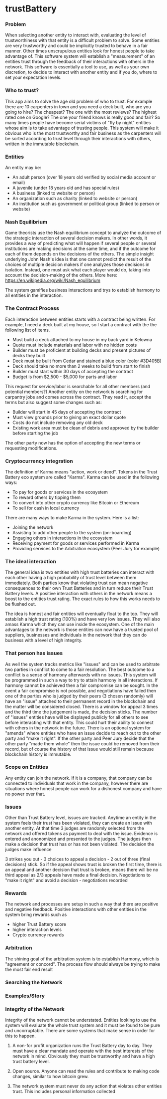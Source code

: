 # trustBattery

### Problem

When selecting another entity to interact with, evaluating the level of trustworthiness with that entity is a difficult problem to solve. Some entities are very trustworthy and could be implicitly trusted to behave in a fair manner. Other times unscrupulous entities look for honest people to take advantage of. This software system will establish a "measurement" of an entities trust through the feedback of their interactions with others in the network. This software is essentially a tool to use, as well as your own discretion, to decide to interact with another entity and if you do, where to set your expectation levels.

### Who to trust?

This app aims to solve the age old problem of who to trust. For example there are 10 carpenters in town and you need a deck built, who are you going to hire? The cheapest? The one with the most reviews? The highest rated one on Google? The one your friend knows is really good and fair? So many times people have become serial victims of "fly by night" entities whose aim is to take advantage of trusting people. This system will make it obvious who is the most trustworthy and fair business as the carpenters will be sorted according to trust level through their interactions with others, written in the immutable blockchain.

### Entities

An entity may be:

- An adult person (over 18 years old verified by social media account or email)
- A juvenile (under 18 years old and has special rules)
- A business (linked to website or person)
- An organization such as charity (linked to website or person)
- An institution such as government or political group (linked to person or website)

### Nash Equilibrium

Game theorists use the Nash equilibrium concept to analyze the outcome of the strategic interaction of several decision makers. In other words, it provides a way of predicting what will happen if several people or several institutions are making decisions at the same time, and if the outcome for each of them depends on the decisions of the others. The simple insight underlying John Nash's idea is that one cannot predict the result of the choices of multiple decision makers if one analyzes those decisions in isolation. Instead, one must ask what each player would do, taking into account the decision-making of the others. More here: https://en.wikipedia.org/wiki/Nash_equilibrium

The system gamifies business interactions and trys to establish harmony to all entities in the interaction.

### The Contract Process

Each interaction between entities starts with a contract being written. For example, I need a deck built at my house, so I start a contract with the the following list of items.

- Must build a deck attached to my house in my back yard in Kelowna
- Quote must include materials and labor with no hidden costs
- Builder must be proficient at building decks and present pictures of decks they built
- Deck must be built from Cedar and stained a blue color (color #3D405B)
- Deck should take no more than 2 weeks to build from start to finish
- Builder must start within 30 days of accepting the contract
- Budget is from $2,500 - $5,000 for parts and labor

This request for service/labor is searchable for all other members (and potential members?)
Another entity on the network is searching for carpantry jobs and comes across the contract.
They read it, accept the terms but also suggest some changes such as:

- Builder will start in 45 days of accepting the contract
- Must view grounds prior to giving an exact dollar quote
- Costs do not include removing any old deck
- Existing work area must be clean of debris and approved by the builder before starting the job

The other party now has the option of accepting the new terms or requesting modifications.



### Cryptocurrency integration

The definition of Karma means "action, work or deed". Tokens in the Trust Battery eco system are called "Karma". Karma can be used in the following ways:

- To pay for goods or services in the ecosystem
- To reward others by tipping them
- To convert into other crypto currency like Bitcoin or Ethereum
- To sell for cash in local currency

There are many ways to make Karma in the system. Here is a list:

- Joining the network
- Assisting to add other people to the system (on-boarding)
- Engaging others in interactions in the ecosystem
- Receiving payment for goods or services performed in Karma
- Providing services to the Arbitration ecosystem (Peer Jury for example)

### The ideal interaction

The general idea is two entities with high trust batteries can interact with each other having a high probability of trust level between them immediately. Both parties know that violating trust can mean negative consequences to their own Trust Batteries and in turn reduce their Trust Battery levels. A positive interaction with others in the network means a boost to the entities trust rating. The exact rules to how this works needs to be flushed out.

The idea is honest and fair entities will eventually float to the top. They will establish a high trust rating (100%) and have very low issues. They will also amass Karma which they can use inside the ecosystem. One of the main advantages to the network is those entities can now have a trusted pool of suppliers, businesses and individuals in the network that they can do business with a level of high integrity.

### That person has issues

As well the system tracks metrics like "issues" and can be used to arbitrate two parties in conflict to come to a fair resolution. The best outcome to a conflict is a sense of harmony afterwards with no issues. This system will be programmed in such a way to try to attain harmony in all interactions. If harmony cannot be achieved then a fair compromise can be sought. In the event a fair compromise is not possible, and negotiations have failed then one of the parties who is judged by their peers (3 chosen randomly) will have an "issue" attached to their permanent record in the blockchain and the matter will be considered closed. There is a window for appeal 3 times and the third time the judgement is made, the decision sticks. The number of "issues" entities have will be displayed publicly for all others to see before interacting with that entity. This could hurt their ability to connect with others in the network in the future. There is an optional system for "amends" where entities who have an issue decide to reach out to the other party and "make it right". If the other party and Peer Jury decide that the other party "made them whole" then the issue could be removed from their record, but of course the history of that issue would still remain because blockchain history is immutable.

### Scope on Entities

Any entity can join the network. If it is a company, that company can be connected to individuals that work in the company, however there are situations where honest people can work for a dishonest company and have no power over that.

### Issues

Other than Trust Battery level, issues are tracked. Anytime an entity in the system feels their trust has been violated, they can create an issue with another entity. At that time 3 judges are randomly selected from the network and offered tokens as payment to deal with the issue. Evidence is entered and anonomized and presented to the judges. The judges then make a decision that trust has or has not been violated. The decision the judges make influence

3 strikes you out - 3 choices to appeal a decision - 2 out of three (final decisions) stick. So if the appeal shows trust is broken the first time, there is an appeal and another decision that trust is broken, means there will be no third appeal as 2/3 appeals have made a final decision.
Negotiations to "make it right" and avoid a decision - negotiations recorded

### Rewards

The network and processes are setup in such a way that there are positive and negative feedback. Positive interactions with other entities in the system bring rewards such as

- higher Trust Battery score
- higher interaction levels
- Crypto currency rewards

### Arbitration

The shining goal of the arbitration system is to establish Harmony, which is "agreement or concord". The process flow should always be trying to make the most fair end result

### Searching the Network

### Examples/Story



### Integrity of the Network

Integrity of the network cannot be understated. Entities looking to use the system will evaluate the whole trust system and it must be found to be pure and uncorruptable. There are some systems that make sense in order for this to happen.

1) A non-for profit organization runs the Trust Battery day to day. They must have a clear mandate and operate with the best interests of the network in mind. Obviously they must be trustworthy and have a high trust battery level.

2) Open source. Anyone can read the rules and contribute to making code changes, similar to how bitcoin grew.

3) The network system must never do any action that violates other entities trust. This includes personal information collected
